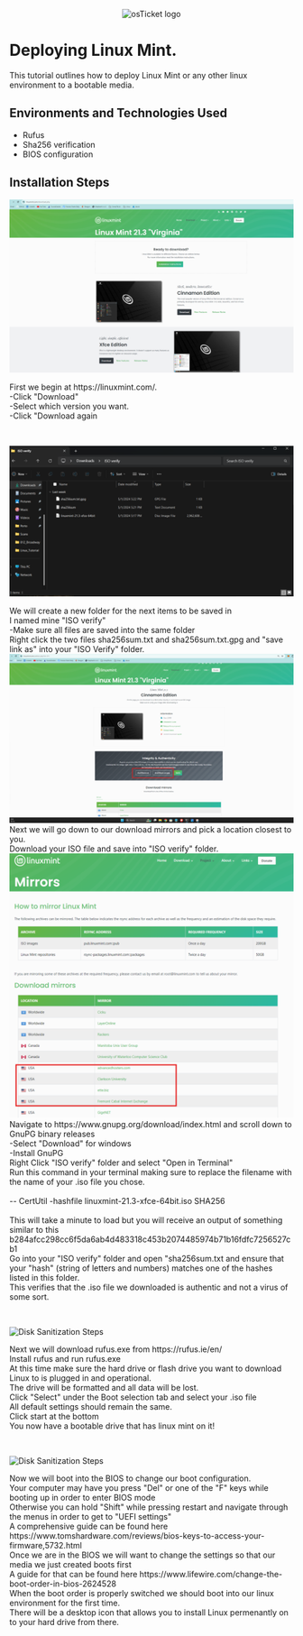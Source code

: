 <p align="center">
<img src="https://i.imgur.com/qsrle1D.png" alt="osTicket logo"/>
</p>

<h1>Deploying Linux Mint.</h1>
This tutorial outlines how to deploy Linux Mint or any other linux environment to a bootable media.<br />

<h2>Environments and Technologies Used</h2>

- Rufus
- Sha256 verification
- BIOS configuration

<h2>Installation Steps</h2>

<p>
<img src="linux_download.png"/>
</p>
First we begin at https://linuxmint.com/.<br />
  -Click "Download"<br />
  -Select which version you want.<br />
  -Click "Download again<br />
<p>

<br />

<p>
<img src="ISOverify_folder.png"/>
</p>
<p>
We will create a new folder for the next items to be saved in<br />
I named mine "ISO verify"<br />
  -Make sure all files are saved into the same folder<br />
Right click the two files sha256sum.txt and sha256sum.txt.gpg and "save link as" into your "ISO Verify" folder.<br />
  <img src="save_link_as.png"/>
Next we will go down to our download mirrors and pick a location closest to you. <br />
Download your ISO file and save into "ISO verify" folder.<br />
  <img src="mirrors.png"/>
Navigate to https://www.gnupg.org/download/index.html and scroll down to GnuPG binary releases<br />
  -Select "Download" for windows<br />
  -Install GnuPG<br />
Right Click "ISO verify" folder and select "Open in Terminal"<br />
Run this command in your terminal making sure to replace the filename with the name of your .iso file you chose. <br /> <br /> -- CertUtil -hashfile linuxmint-21.3-xfce-64bit.iso SHA256<br /><br />
This will take a minute to load but you will receive an output of something similar to this b284afcc298cc6f5da6ab4d483318c453b2074485974b71b16fdfc7256527cb1<br />
Go into your "ISO verify" folder and open "sha256sum.txt and ensure that your "hash" (string of letters and numbers) matches one of the hashes listed in this folder.<br />
This verifies that the .iso file we downloaded is authentic and not a virus of some sort.<br />

</p>
<br />

<p>
<img src="https://i.imgur.com/DJmEXEB.png" height="80%" width="80%" alt="Disk Sanitization Steps"/>
</p>
Next we will download rufus.exe from https://rufus.ie/en/<br />
Install rufus and run rufus.exe<br />
At this time make sure the hard drive or flash drive you want to download Linux to is plugged in and operational.<br />
The drive will be formatted and all data will be lost.<br />
Click "Select" under the Boot selection tab and select your .iso file<br />
All default settings should remain the same.<br />
Click start at the bottom<br />
You now have a bootable drive that has linux mint on it!<br />


<p>
</p>
<br /><p>
<img src="https://i.imgur.com/DJmEXEB.png" height="80%" width="80%" alt="Disk Sanitization Steps"/>
</p>
Now we will boot into the BIOS to change our boot configuration.<br />
Your computer may have you press "Del" or one of the "F" keys while booting up in order to enter BIOS mode<br />
Otherwise you can hold "Shift" while pressing restart and navigate through the menus in order to get to "UEFI settings"<br />
A comprehensive guide can be found here https://www.tomshardware.com/reviews/bios-keys-to-access-your-firmware,5732.html<br />
Once we are in the BIOS we will want to change the settings so that our media we just created boots first<br />
A guide for that can be found here https://www.lifewire.com/change-the-boot-order-in-bios-2624528<br />
When the boot order is properly switched we should boot into our linux environment for the first time.<br />
There will be a desktop icon that allows you to install Linux permenantly on to your hard drive from there.
<br />

<p>
</p>
<br />
